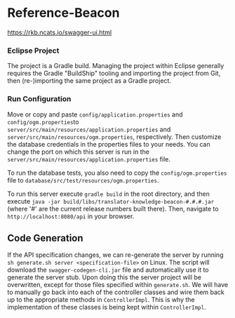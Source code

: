# Reference-Beacon

https://rkb.ncats.io/swagger-ui.html

### Eclipse Project

The project is a Gradle build. Managing the project within Eclipse generally requires the Gradle "BuildShip" tooling and importing the project from Git, then (re-)importing the same project as a Gradle project.

### Run Configuration

Move or copy and paste `config/application.properties` and `config/ogm.properties`to `server/src/main/resources/application.properties` and `server/src/main/resources/ogm.properties`, respectively. Then customize the database credentials in the properties files to your needs. You can change the port on which this server is run in the `server/src/main/resources/application.properties` file.

To run the database tests, you also need to copy the `config/ogm.properties` file to `database/src/test/resources/ogm.properties`.

To run this server execute `gradle build` in the root directory, and then execute `java -jar build/libs/translator-knowledge-beacon-#.#.#.jar` (where '#' are the current release numbers built there).
 Then, navigate to `http://localhost:8080/api` in your browser. 

## Code Generation

If the API specification changes, we can re-generate the server by running `sh generate.sh server <specification-file>` on Linux. The script will download the `swagger-codegen-cli.jar` file and automatically use it to generate the server stub. Upon doing this the server project will be overwritten, except for those files specified within `generate.sh`. We will have to manually go back into each of the controller classes and wire them back up to the appropriate methods in `ControllerImpl`. This is why the implementation of these classes is being kept within `ControllerImpl`.
